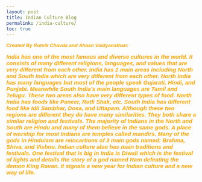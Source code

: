 ```yaml
---
layout: post
title: Indian Culture Blog
permalink: /india-culture/
toc: true
---
```



<html>
<body>

 
 <p1 style="font-size:100%; color: Orange; font: italic bold 13px Arial, sans-serif;">Created By Rutvik Chavda and Ahaan Vaidyanathan: </p1>


<p2 style="font-size: 100%; color: Orange; font: italic bold 15px Arial, sans-serif;">India has one of the most famous and diverse cultures in the world. It consists of many different religions, languages, and values that are very different from each other.  India has 2 main areas including North and South India which are very different from each other. North India has many languages but most of the people speak Gujarati, Hindi, and Punjabi. Meanwhile South India's main languages are Tamil and Telugu. These two areas also have very different types of food. North India has foods like Paneer, Rotli Shak, etc. South India has different food like Idli Sambhar, Dosa, and Uttapam. Although these two regions are different they do have many similarities. They both share a similar religion and festivals. The majority of Indians in the North and South are Hindu and many of them believe in the same gods. A place of worship for most Indians are temples called mandirs. Many of the gods in Hinduism are reincartions of 3 main gods named: Brahma, Shiva, and Vishnu. Indian culture also has main traditions and festivals. One festival that is big in India is Diwali which is the festival of lights and details the story of a god named Ram defeating the demon King Ravan. It signals a new year for Indian culture and a new way of life.  </p2>



</body>
</html>


